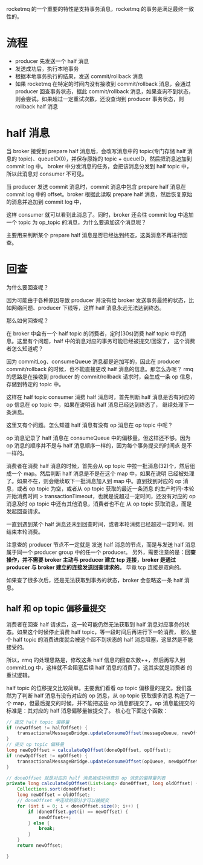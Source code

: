 rocketmq 的一个重要的特性是支持事务消息，rocketmq 的事务是满足最终一致性的。

# 流程

- producer 先发送一个 half 消息
- 发送成功后，执行本地事务
- 根据本地事务执行的结果，发送 commit/rollback 消息
- 如果 rocketmq 在特定的时间内没有接收到 commit/rollback 消息，会通过 producer 回查事务状态，据此 commit/rollback 消息，如果查询不到状态，则会尝试。如果超过一定重试次数，还没查询到 producer 事务状态，则 rollback half 消息


# half 消息

当 broker 接受到 prepare half 消息后，会改写消息中的 topic(专门存储 half 消息的 topic)、queueID(0)，并保存原始的 topic + queueID，然后把消息追加到 commit log 中。
broker 中分发消息的任务，会把该消息分发到 half topic 中，所以此消息对 consumer 不可见。

当 producer 发送 commit 消息时，commit 消息中包含 prepare half 消息在 commit log 中的 offset。broker 根据此读取 prepare half 消息，然后恢复原始的消息并追加到 commit log 中，

这样 consumer 就可以看到此消息了。同时，broker 还会往 commit log 中追加一个 topic 为 op_topic 的消息，为什么要追加这个消息呢？

主要用来判断某个 prepare half 消息是否已经达到终态，这类消息不再进行回查。

# 回查

为什么要回查呢？

因为可能由于各种原因导致 producer 并没有给 broker 发送事务最终的状态，比如网络问题、producer 下线等，这样 half 消息永远无法达到终态。


那么如何回查呢？

在 broker 中会有一个 half topic 的消费者，定时(30s)消费 half topic 中的消息。这里有个问题，half 中的消息对应的事务可能已经被提交/回滚了，
这个消费者怎么知道呢？

因为 commitLog、consumeQueue 消息都是追加写的，因此在 producer commit/rollback 的时候，也不能直接更改 half 消息的信息。那怎么办呢？
rmq 的思路是在接收到 producer 的 commit/rollback 请求时，会生成一条 op 信息，存储到特定的 topic 中。

这样在 half topic consumer 消费 half 消息时，首先判断 half 消息是否有对应的 op 信息在 op topic 中，如果在说明该 half 消息已经达到终态了，
继续处理下一条消息。

这里又有个问题。怎么知道 half 消息有没有 op 消息在 op topic 中呢？

op 消息记录了 half 消息在 consumeQueue 中的偏移量。但这样还不够。因为 op 消息的顺序并不是与 half 消息顺序一样的，因为每个事务提交的时间点
是不一样的。

消费者在消费 half 消息的时候，首先会从 op topic 中拉一批消息(32)个，然后组成一个 map。然后判断 half 消息是不是在这个 map 中，如果在说明
已经被处理了。如果不在，则会继续取下一批消息加入到 map 中。直到找到对应的 op 消息，或者 op topic 为空，或者从 op topic 获取的最近一条消息
的生产时间-本轮开始消费时间 > transactionTimeout，也就是说超过一定时间，还没有对应的 op 消息及时 op topic 中还有其他消息，消费者也不在
从 op topic 获取消息，而是发起回查请求。

一直到遇到某个 half 消息还未到回查时间，或者本轮消费已经超过一定时间，则结束本轮消费。

注意查的 producer 节点不一定就是 发送 half 消息的节点，而是与发送 half 消息属于同一个 producer group 中的任一个 producer。
另外，需要注意的是：**回查操作，并不需要 broker 主动与 producer 建立 tcp 连接，broker 是通过 producer 与 broker 建立的连接发送回查请求的。**
毕竟 tcp 连接是双向的。

如果查了很多次后，还是无法获取到事务的状态，broker 会忽略这一条 half 消息。

## half 和 op topic 偏移量提交

消费者在回查 half 请求后，这一轮可能仍然无法获取到 half 消息对应事务的状态。如果这个时候停止消费 half topic，等一段时间后再进行下一轮消费，
那么整个 half topic 的消费进度就会被这个超不到状态的 half 消息阻塞，这显然是不能接受的。

所以，rmq 的处理思路是，修改这条 half 信息的回查次数++，然后再写入到 commitLog 中，这样就不会阻塞后续 half 消息的消费了。这其实就是消费者
的重试逻辑。

half topic 的位移提交比较简单。主要我们看看 op topic 偏移量的提交。我们虽然为了判断 half 消息有没有对应的 op 消息，从 op topic 获取很多消息
构造了一个 map，但最后提交的时候，并不能把这些 op 消息都提交了。op 消息能提交的标准是：其对应的 half 消息偏移量被提交了。
核心在下面这个函数：
```java
// 提交 half topic 偏移量
if (newOffset != halfOffset) {
    transactionalMessageBridge.updateConsumeOffset(messageQueue, newOffset);
}
// 提交 op topic 偏移量
long newOpOffset = calculateOpOffset(doneOpOffset, opOffset);
if (newOpOffset != opOffset) {
    transactionalMessageBridge.updateConsumeOffset(opQueue, newOpOffset);
}

// doneOffset 就是对应的 half 消息被成功消费的 op 消息的偏移量列表
private long calculateOpOffset(List<Long> doneOffset, long oldOffset) {
    Collections.sort(doneOffset);
    long newOffset = oldOffset;
    // doneOffset 中连续的部分才可以被提交
    for (int i = 0; i < doneOffset.size(); i++) {
        if (doneOffset.get(i) == newOffset) {
            newOffset++;
        } else {
            break;
        }
    }
    return newOffset;

}
```